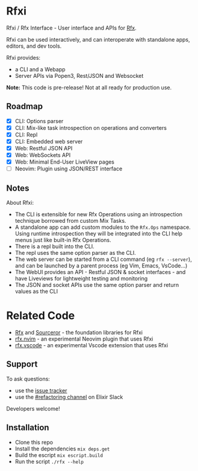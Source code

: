 # Rfxi

Rfxi / Rfx Interface - User interface and APIs for [Rfx](https://github.com/andyl/rfx).

Rfxi can be used interactively, and can interoperate with standalone apps,
editors, and dev tools.  

Rfxi provides:

- a CLI and a Webapp
- Server APIs via Popen3, Rest/JSON and Websocket

**Note:** This code is pre-release!  Not at all ready for production use.

## Roadmap

- [x] CLI: Options parser
- [x] CLI: Mix-like task introspection on operations and converters
- [x] CLI: Repl
- [x] CLI: Embedded web server
- [x] Web: Restful JSON API
- [x] Web: WebSockets API
- [x] Web: Minimal End-User LiveView pages
- [ ] Neovim: Plugin using JSON/REST interface

## Notes

About Rfxi:
- The CLI is extensible for new Rfx Operations using an introspection technique
  borrowed from custom Mix Tasks.  
- A standalone app can add custom modules to the `Rfx.Ops` namespace.  Using
  runtime introspection they will be integrated into the CLI help menus just
  like built-in Rfx Operations. 
- There is a repl built into the CLI.
- The repl uses the same option parser as the CLI.  
- The web server can be started from a CLI command (eg `rfx --server`), and can
  be launched by a parent process (eg Vim, Emacs, VsCode...)
- The WebUI provides an API - Restful JSON & socket interfaces - and have
  Liveviews for lightweight testing and monitoring
- The JSON and socket APIs use the same option parser and return values as the
  CLI

# Related Code

- [Rfx][rfx] and [Sourceror][src] - the foundation libraries for Rfxi
- [rfx.nvim][nvm] - an experimental Neovim plugin that uses Rfxi
- [rfx.vscode][vsc] - an experimental Vscode extension that uses Rfxi

[rfx]: https://github.com/andyl/rfx
[nvm]: https://github.com/andyl/rfx.nvim
[vsc]: https://github.com/andyl/rfx.vscode
[src]: https://github.com/doorgan/sourceror

## Support

To ask questions:
- use the [issue tracker][trk]
- use the [#refactoring channel][slk] on Elixir Slack

[trk]: https://github.com/andyl/rfxi/issues
[slk]: https://app.slack.com/client/T03EPRA2X/C026XK7QF60/thread/C068BRD62-1613670248.042000

Developers welcome!

## Installation

- Clone this repo
- Install the dependencies `mix deps.get`
- Build the escript `mix escript.build`
- Run the script `./rfx --help`

